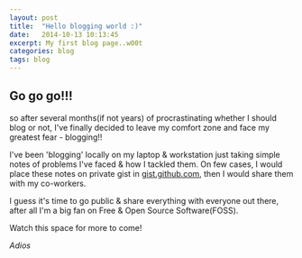 ```yaml
---
layout: post
title:  "Hello blogging world :)"
date:   2014-10-13 10:13:45
excerpt: My first blog page..w00t
categories: blog
tags: blog
---
```


## Go go go!!!
so after several months(if not years) of procrastinating whether I should blog or not, I've finally decided to leave my comfort zone and face
my greatest fear - blogging!!

I've been 'blogging' locally on my laptop & workstation just taking simple notes of problems I've faced & how I tackled them. 
On few cases, I would place these notes on private gist in [gist.github.com](https://gist.github.com), then I would share them with my co-workers.

I guess it's time to go public & share everything with everyone out there, after all I'm a big fan on Free & Open Source Software(FOSS).

Watch this space for more to come!

_Adios_
